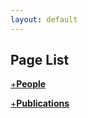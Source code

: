 ```yaml
---
layout: default
---
```


## Page List
[+**People**](./people.md)

[+**Publications**](./publications.md)

